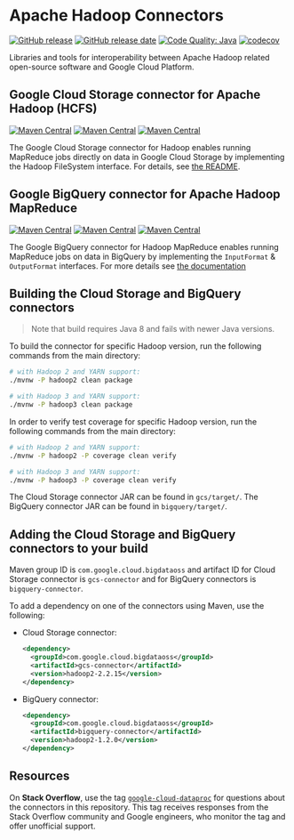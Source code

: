 # Apache Hadoop Connectors

[![GitHub release](https://img.shields.io/github/release/GoogleCloudDataproc/hadoop-connectors.svg)](https://github.com/GoogleCloudDataproc/hadoop-connectors/releases/latest)
[![GitHub release date](https://img.shields.io/github/release-date/GoogleCloudDataproc/hadoop-connectors.svg)](https://github.com/GoogleCloudDataproc/hadoop-connectors/releases/latest)
[![Code Quality: Java](https://img.shields.io/lgtm/grade/java/g/GoogleCloudDataproc/hadoop-connectors.svg?logo=lgtm&logoWidth=18)](https://lgtm.com/projects/g/GoogleCloudDataproc/hadoop-connectors/context:java)
[![codecov](https://codecov.io/gh/GoogleCloudDataproc/hadoop-connectors/branch/master/graph/badge.svg)](https://codecov.io/gh/GoogleCloudDataproc/hadoop-connectors)

Libraries and tools for interoperability between Apache Hadoop related
open-source software and Google Cloud Platform.

## Google Cloud Storage connector for Apache Hadoop (HCFS)

[![Maven Central](https://img.shields.io/maven-central/v/com.google.cloud.bigdataoss/gcs-connector/hadoop1.svg?label=Maven%20Central)](https://search.maven.org/search?q=g:com.google.cloud.bigdataoss%20AND%20a:gcs-connector%20AND%20v:hadoop1-*)
[![Maven Central](https://img.shields.io/maven-central/v/com.google.cloud.bigdataoss/gcs-connector/hadoop2.svg?label=Maven%20Central)](https://search.maven.org/search?q=g:com.google.cloud.bigdataoss%20AND%20a:gcs-connector%20AND%20v:hadoop2-*)
[![Maven Central](https://img.shields.io/maven-central/v/com.google.cloud.bigdataoss/gcs-connector/hadoop3.svg?label=Maven%20Central)](https://search.maven.org/search?q=g:com.google.cloud.bigdataoss%20AND%20a:gcs-connector%20AND%20v:hadoop3-*)

The Google Cloud Storage connector for Hadoop enables running MapReduce jobs
directly on data in Google Cloud Storage by implementing the Hadoop FileSystem
interface. For details, see [the README](gcs/README.md).

## Google BigQuery connector for Apache Hadoop MapReduce

[![Maven Central](https://img.shields.io/maven-central/v/com.google.cloud.bigdataoss/bigquery-connector/hadoop1.svg?label=Maven%20Central)](https://search.maven.org/search?q=g:com.google.cloud.bigdataoss%20AND%20a:bigquery-connector%20AND%20v:hadoop1-*)
[![Maven Central](https://img.shields.io/maven-central/v/com.google.cloud.bigdataoss/bigquery-connector/hadoop2.svg?label=Maven%20Central)](https://search.maven.org/search?q=g:com.google.cloud.bigdataoss%20AND%20a:bigquery-connector%20AND%20v:hadoop2-*)
[![Maven Central](https://img.shields.io/maven-central/v/com.google.cloud.bigdataoss/bigquery-connector/hadoop3.svg?label=Maven%20Central)](https://search.maven.org/search?q=g:com.google.cloud.bigdataoss%20AND%20a:bigquery-connector%20AND%20v:hadoop3-*)

The Google BigQuery connector for Hadoop MapReduce enables running MapReduce
jobs on data in BigQuery by implementing the `InputFormat` & `OutputFormat`
interfaces. For more details see
[the documentation](https://cloud.google.com/dataproc/docs/concepts/connectors/bigquery)

## Building the Cloud Storage and BigQuery connectors

> Note that build requires Java 8 and fails with newer Java versions.

To build the connector for specific Hadoop version, run the following commands
from the main directory:

```bash
# with Hadoop 2 and YARN support:
./mvnw -P hadoop2 clean package

# with Hadoop 3 and YARN support:
./mvnw -P hadoop3 clean package
```

In order to verify test coverage for specific Hadoop version, run the following
commands from the main directory:

```bash
# with Hadoop 2 and YARN support:
./mvnw -P hadoop2 -P coverage clean verify

# with Hadoop 3 and YARN support:
./mvnw -P hadoop3 -P coverage clean verify
```

The Cloud Storage connector JAR can be found in `gcs/target/`. The BigQuery
connector JAR can be found in `bigquery/target/`.

## Adding the Cloud Storage and BigQuery connectors to your build

Maven group ID is `com.google.cloud.bigdataoss` and artifact ID for Cloud
Storage connector is `gcs-connector` and for BigQuery connectors is
`bigquery-connector`.

To add a dependency on one of the connectors using Maven, use the following:

*   Cloud Storage connector:

    ```xml
    <dependency>
      <groupId>com.google.cloud.bigdataoss</groupId>
      <artifactId>gcs-connector</artifactId>
      <version>hadoop2-2.2.15</version>
    </dependency>
    ```

*   BigQuery connector:

    ```xml
    <dependency>
      <groupId>com.google.cloud.bigdataoss</groupId>
      <artifactId>bigquery-connector</artifactId>
      <version>hadoop2-1.2.0</version>
    </dependency>
    ```

## Resources

On **Stack Overflow**, use the tag
[`google-cloud-dataproc`](https://stackoverflow.com/tags/google-cloud-dataproc)
for questions about the connectors in this repository. This tag receives
responses from the Stack Overflow community and Google engineers, who monitor
the tag and offer unofficial support.
